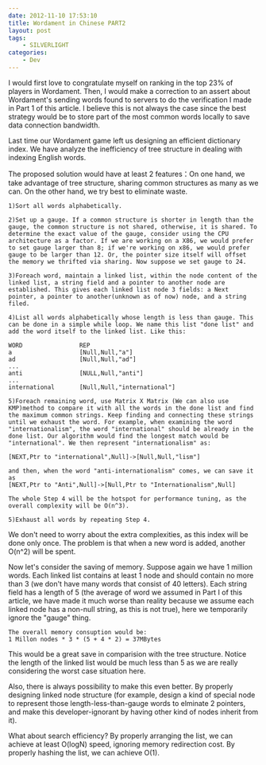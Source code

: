 ```yaml
---
date: 2012-11-10 17:53:10
title: Wordament in Chinese PART2
layout: post
tags:
    - SILVERLIGHT
categories:
    - Dev
---
```

I would first love to congratulate myself on ranking in the top 23% of players in Wordament. Then, I would make a correction to an assert about Wordament's sending words found to servers to do the verification I made in Part 1 of this article. I believe this is not always the case since the best strategy would be to store part of the most common words locally to save data connection bandwidth.

Last time our Wordament game left us designing an efficient dictionary index. We have analyze the inefficiency of tree structure in dealing with indexing English words.

The proposed solution would have at least 2 features：On one hand, we take advantage of tree structure, sharing common structures as many as we can. On the other hand, we try best to eliminate waste.

	1)Sort all words alphabetically.

	2)Set up a gauge. If a common structure is shorter in length than the gauge, the common structure is not shared, otherwise, it is shared. To determine the exact value of the gauge, consider using the CPU architecture as a factor. If we are working on a X86, we would prefer to set gauge larger than 8; if we're working on x86, we would prefer gauge to be larger than 12. Or, the pointer size itself will offset the memory we thrifted via sharing. Now suppose we set gauge to 24.

	3)Foreach word, maintain a linked list, within the node content of the linked list, a string field and a pointer to another node are established. This gives each linked list node 3 fields: a Next pointer, a pointer to another(unknown as of now) node, and a string filed.

	4)List all words alphabetically whose length is less than gauge. This can be done in a simple while loop. We name this list "done list" and add the word itself to the linked list. Like this:

	WORD 				REP
	a					[Null,Null,"a"]
	ad					[Null,Null,"ad"]
	...
	anti				[NULL,Null,"anti"]
	...
	international		[Null,Null,"international"]

	5)Foreach remaining word, use Matrix X Matrix (We can also use KMP)method to compare it with all the words in the done list and find the maximum common strings. Keep finding and connecting these strings until we exhaust the word. For example, when examining the word "internationalism", the word "international" should be already in the done list. Our algorithm would find the longest match would be "international". We then represent "internationalism" as:

	[NEXT,Ptr to "international",Null]->[Null,Null,"lism"]

	and then, when the word "anti-internationalism" comes, we can save it as
	[NEXT,Ptr to "Anti",Null]->[Null,Ptr to "Internationalism",Null]

	The whole Step 4 will be the hotspot for performance tuning, as the overall complexity will be O(n^3).

	5)Exhaust all words by repeating Step 4.

We don't need to worry about the extra complexities, as this index will be done only once. The problem is that when a new word is added, another O(n^2) will be spent.

Now let's consider the saving of memory. Suppose again we have 1 million words. Each linked list contains at least 1 node and should contain no more than 3 (we don't have many words that consist of 40 letters). Each string field has a length of 5 (the average of word we assumed in Part I of this article, we have made it much worse than reality because we assume each linked node has a non-null string, as this is not true), here we temporarily ignore the "gauge" thing.

	The overall memory consuption would be:
	1 Millon nodes * 3 * (5 + 4 * 2) = 37MBytes

This would be a great save in comparision with the tree structure. Notice the length of the linked list would be much less than 5 as we are really considering the worst case situation here.

Also, there is always possibility to make this even better. By properly designing linked node structure (for example, design a kind of special node to represent those length-less-than-gauge words to elminate 2 pointers, and make this developer-ignorant by having other kind of nodes inherit from it).

What about search efficiency?
By properly arranging the list, we can achieve at least O(logN) speed, ignoring memory redirection cost. By properly hashing the list, we can achieve O(1).